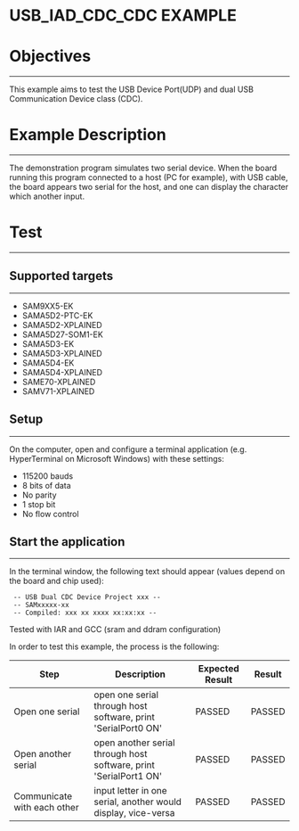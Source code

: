 USB_IAD_CDC_CDC EXAMPLE
=======================

# Objectives
------------
This example aims to test the USB Device Port(UDP) and dual USB Communication
Device class (CDC).

# Example Description
---------------------
The demonstration program simulates two serial device. When the board running
this program connected to a host (PC for example), with USB cable, the board
appears two serial for the host, and one can display the character which
another input.

# Test
------
## Supported targets
--------------------
* SAM9XX5-EK
* SAMA5D2-PTC-EK
* SAMA5D2-XPLAINED
* SAMA5D27-SOM1-EK
* SAMA5D3-EK
* SAMA5D3-XPLAINED
* SAMA5D4-EK
* SAMA5D4-XPLAINED
* SAME70-XPLAINED
* SAMV71-XPLAINED

## Setup
--------
On the computer, open and configure a terminal application
(e.g. HyperTerminal on Microsoft Windows) with these settings:
 - 115200 bauds
 - 8 bits of data
 - No parity
 - 1 stop bit
 - No flow control

## Start the application 
------------------------

In the terminal window, the following text should appear (values depend on the
board and chip used):
```
 -- USB Dual CDC Device Project xxx --
 -- SAMxxxxx-xx
 -- Compiled: xxx xx xxxx xx:xx:xx --
```
Tested with IAR and GCC (sram and ddram configuration)

In order to test this example, the process is the following:

Step | Description | Expected Result | Result
-----|-------------|-----------------|-------
Open one serial | open one serial through host software, print 'SerialPort0 ON' | PASSED | PASSED
Open another serial | open another serial through host software, print 'SerialPort1 ON' | PASSED | PASSED
Communicate with each other | input letter in one serial, another would display, vice-versa | PASSED | PASSED
